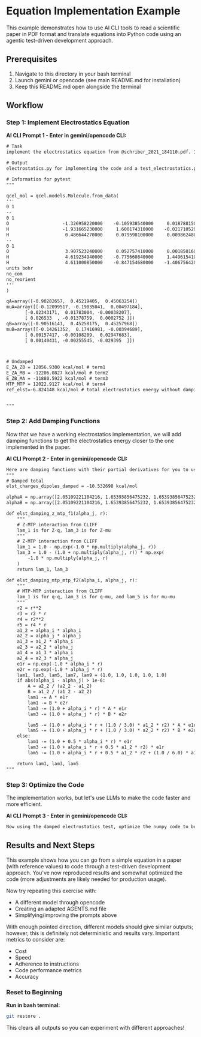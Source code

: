 # Equation Implementation Example

This example demonstrates how to use AI CLI tools to read a scientific paper in PDF format and translate equations into Python code using an agentic test-driven development approach.

## Prerequisites

1. Navigate to this directory in your bash terminal
2. Launch gemini or opencode (see main README.md for installation)
3. Keep this README.md open alongside the terminal

## Workflow

### Step 1: Implement Electrostatics Equation

**AI CLI Prompt 1 - Enter in gemini/opencode CLI:**
```txt
# Task
implement the electrostatics equation from @schriber_2021_184110.pdf. Implement the equation using numpy and qcelemental. Use a test driven development approach to implement the correct code to match an electrostatics energy for the given system below of -6.824148 kcal/mol. When implementing each term, explicitly write a comment that matches the latex format of the equation in the paper to help with organization/debugging. Note all usage of qA should be qA_electronic = qA - ZA and qB_electronic = qB - ZB.

# Output
electrostatics.py for implementing the code and a test_electrostatics.py file for running a pytest. Execute pytest to test each term to know which terms are correct and which ones need corrected.

# Information for pytest
"""

qcel_mol = qcel.models.Molecule.from_data(
'''
0 1
--
0 1
O                    -1.326958220000    -0.105938540000     0.018788150000
H                    -1.931665230000     1.600174310000    -0.021710520000
H                     0.486644270000     0.079598100000     0.009862480000
--
0 1
O                     3.907523240000     0.052757410000     0.001850160000
H                     4.619234940000    -0.775660840000     1.449615410000
H                     4.611000850000    -0.847154680000    -1.406756420000
units bohr
no_com
no_reorient
'''
)

qA=array([-0.90282657,  0.45219405,  0.45063254])
muA=array([[-0.12099517, -0.19035041,  0.00497184],
       [-0.02343171,  0.01783004, -0.00038207],
       [ 0.026533  , -0.01378759,  0.0002752 ]])
qB=array([-0.90516141,  0.45258175,  0.45257968])
muB=array([[-0.14261352,  0.17416981, -0.00394689],
       [ 0.00157417, -0.00108209,  0.02947683],
       [ 0.00140431, -0.00255545, -0.029395  ]])



# Undamped
E_ZA_ZB = 12056.9380 kcal/mol # term1
E_ZA_MB = -12206.0827 kcal/mol # term2
E_ZB_MA = -11880.5922 kcal/mol # term3
MTP_MTP = 12022.9127 kcal/mol # term4
ref_elst=-6.824148 kcal/mol # total electrostatics energy without damping functions (f_1=1 and f_2=1)


"""
```

### Step 2: Add Damping Functions

Now that we have a working electrostatics implementation, we will add damping functions to get the electrostatics energy closer to the one implemented in the paper.

**AI CLI Prompt 2 - Enter in gemini/opencode CLI:**
```txt
Here are damping functions with their partial derivatives for you to use. Copy the electrostatics equation and add another function for damped electrostatics. Use the alpha_A and alpha_B values for the damping parameters alpha_i and alpha_j in the pytest for water dimer. The numerical agreement for this test can be 1e-2.
"""
# Damped total
elst_charges_dipoles_damped = -10.532698 kcal/mol

alphaA = np.array([2.05109221104216, 1.65393856475232, 1.65393856475232])
alphaB = np.array([2.05109221104216, 1.65393856475232, 1.65393856475232])

def elst_damping_z_mtp_f1(alpha_j, r):
    """
    # Z-MTP interaction from CLIFF
    lam_1 is for Z-q, lam_3 is for Z-mu
    """
    # Z-MTP interaction from CLIFF
    lam_1 = 1.0 - np.exp(-1.0 * np.multiply(alpha_j, r))
    lam_3 = 1.0 - (1.0 + np.multiply(alpha_j, r)) * np.exp(
        -1.0 * np.multiply(alpha_j, r)
    )
    return lam_1, lam_3

def elst_damping_mtp_mtp_f2(alpha_i, alpha_j, r):
    """
    # MTP-MTP interaction from CLIFF
    lam_1 is for q-q, lam_3 is for q-mu, and lam_5 is for mu-mu
    """
    r2 = r**2
    r3 = r2 * r
    r4 = r2**2
    r5 = r4 * r
    a1_2 = alpha_i * alpha_i
    a2_2 = alpha_j * alpha_j
    a1_3 = a1_2 * alpha_i
    a2_3 = a2_2 * alpha_j
    a1_4 = a1_3 * alpha_i
    a2_4 = a2_3 * alpha_j
    e1r = np.exp(-1.0 * alpha_i * r)
    e2r = np.exp(-1.0 * alpha_j * r)
    lam1, lam3, lam5, lam7, lam9 = (1.0, 1.0, 1.0, 1.0, 1.0)
    if abs(alpha_i - alpha_j) > 1e-6:
        A = a2_2 / (a2_2 - a1_2)
        B = a1_2 / (a1_2 - a2_2)
        lam1 -= A * e1r
        lam1 -= B * e2r
        lam3 -= (1.0 + alpha_i * r) * A * e1r
        lam3 -= (1.0 + alpha_j * r) * B * e2r

        lam5 -= (1.0 + alpha_i * r + (1.0 / 3.0) * a1_2 * r2) * A * e1r
        lam5 -= (1.0 + alpha_j * r + (1.0 / 3.0) * a2_2 * r2) * B * e2r
    else:
        lam1 -= (1.0 + 0.5 * alpha_i * r) * e1r
        lam3 -= (1.0 + alpha_i * r + 0.5 * a1_2 * r2) * e1r
        lam5 -= (1.0 + alpha_i * r + 0.5 * a1_2 * r2 + (1.0 / 6.0) * a1_3 * r3) * e1r

    return lam1, lam3, lam5
"""
```

### Step 3: Optimize the Code

The implementation works, but let's use LLMs to make the code faster and more efficient.

**AI CLI Prompt 3 - Enter in gemini/opencode CLI:**
```txt
Now using the damped electrostatics test, optimize the numpy code to be vectorized and more efficient but still get the correct results. Write a pytest for this optimized version and write a script that analyzes the function calls between the two functions over an average of 10 runs with results on a bar plot.
```

## Results and Next Steps

This example shows how you can go from a simple equation in a paper (with reference values) to code through a test-driven development approach. You've now reproduced results and somewhat optimized the code (more adjustments are likely needed for production usage).

Now try repeating this exercise with:
- A different model through opencode
- Creating an adapted AGENTS.md file
- Simplifying/improving the prompts above

With enough pointed direction, different models should give similar outputs; however, this is definitely not deterministic and results vary. Important metrics to consider are:
- Cost
- Speed
- Adherence to instructions
- Code performance metrics
- Accuracy

### Reset to Beginning

**Run in bash terminal:**
```bash
git restore .
```

This clears all outputs so you can experiment with different approaches!
